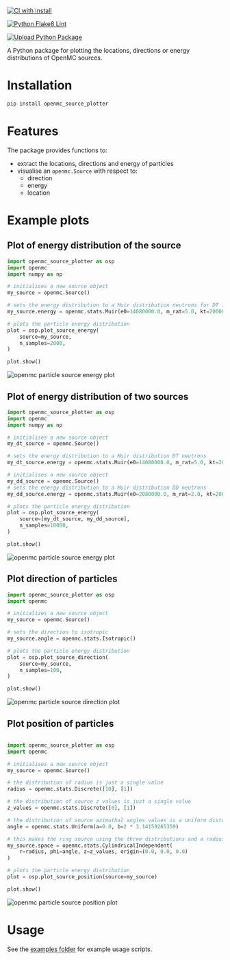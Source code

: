 [![CI with install](https://github.com/fusion-energy/openmc_source_plotter/actions/workflows/ci_with_install.yml/badge.svg)](https://github.com/fusion-energy/openmc_source_plotter/actions/workflows/ci_with_install.yml)

[![Python Flake8 Lint](https://github.com/fusion-energy/openmc_source_plotter/actions/workflows/lint.yaml/badge.svg)](https://github.com/fusion-energy/openmc_source_plotter/actions/workflows/lint.yaml)

[![Upload Python Package](https://github.com/fusion-energy/openmc_source_plotter/actions/workflows/python-publish.yml/badge.svg)](https://github.com/fusion-energy/openmc_source_plotter/actions/workflows/python-publish.yml)

A Python package for plotting the locations, directions or energy distributions of OpenMC sources.

# Installation

```bash
pip install openmc_source_plotter
```

# Features

The package provides functions to:

- extract the locations, directions and energy of particles
- visualise an ```openmc.Source``` with respect to:
    - direction
    - energy
    - location

# Example plots

## Plot of energy distribution of the source

```python
import openmc_source_plotter as osp
import openmc
import numpy as np

# initialises a new source object
my_source = openmc.Source()

# sets the energy distribution to a Muir distribution neutrons for DT fusion neutrons
my_source.energy = openmc.stats.Muir(e0=14080000.0, m_rat=5.0, kt=20000.0)

# plots the particle energy distribution
plot = osp.plot_source_energy(
    source=my_source,
    n_samples=2000,
)

plot.show()
```
![openmc particle source energy plot](https://user-images.githubusercontent.com/8583900/143615694-a3578115-f8a2-4971-bf26-458177b4f113.png)


## Plot of energy distribution of two sources

```python
import openmc_source_plotter as osp
import openmc
import numpy as np

# initialises a new source object
my_dt_source = openmc.Source()

# sets the energy distribution to a Muir distribution DT neutrons
my_dt_source.energy = openmc.stats.Muir(e0=14080000.0, m_rat=5.0, kt=20000.0)

# initialises a new source object
my_dd_source = openmc.Source()
# sets the energy distribution to a Muir distribution DD neutrons
my_dd_source.energy = openmc.stats.Muir(e0=2080000.0, m_rat=2.0, kt=20000.0)

# plots the particle energy distribution
plot = osp.plot_source_energy(
    source=[my_dt_source, my_dd_source],
    n_samples=10000,
)

plot.show()
```

![openmc particle source energy plot](https://user-images.githubusercontent.com/8583900/151376414-fb1555eb-61d1-4c82-bc4d-a05f62819c5d.png)

## Plot direction of particles

```python
import openmc_source_plotter as osp
import openmc

# initializes a new source object
my_source = openmc.Source()

# sets the direction to isotropic
my_source.angle = openmc.stats.Isotropic()

# plots the particle energy distribution
plot = osp.plot_source_direction(
    source=my_source,
    n_samples=100,
)

plot.show()
```
![openmc particle source direction plot](https://user-images.githubusercontent.com/8583900/143615706-3b3a8467-0233-42d6-a66c-d536c80a01d8.png)


## Plot position of particles

```python

import openmc_source_plotter as osp
import openmc

# initialises a new source object
my_source = openmc.Source()

# the distribution of radius is just a single value
radius = openmc.stats.Discrete([10], [1])

# the distribution of source z values is just a single value
z_values = openmc.stats.Discrete([0], [1])

# the distribution of source azimuthal angles values is a uniform distribution between 0 and 2 Pi
angle = openmc.stats.Uniform(a=0.0, b=2 * 3.14159265359)

# this makes the ring source using the three distributions and a radius
my_source.space = openmc.stats.CylindricalIndependent(
    r=radius, phi=angle, z=z_values, origin=(0.0, 0.0, 0.0)
)

# plots the particle energy distribution
plot = osp.plot_source_position(source=my_source)

plot.show()

```

![openmc particle source position plot](https://user-images.githubusercontent.com/8583900/179424915-bee56a87-6214-46ef-8625-92b8f4cbd1b3.png)

# Usage

See the [examples folder](https://github.com/fusion-energy/openmc_source_plotter/tree/main/examples) for example usage scripts.
